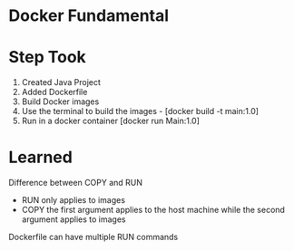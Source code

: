# Docker Fundamental

# Step Took
1. Created Java Project
2. Added Dockerfile
3. Build Docker images
4. Use the terminal to build the images - [docker build -t main:1.0]
5. Run in a docker container [docker run Main:1.0]

# Learned
Difference between COPY and RUN
- RUN only applies to images
- COPY the first argument applies to the 
host machine while the second argument applies to images

Dockerfile can have multiple RUN commands



